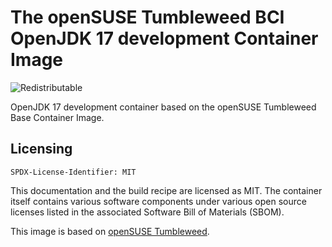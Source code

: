 # The openSUSE Tumbleweed BCI OpenJDK 17 development Container Image
![Redistributable](https://img.shields.io/badge/Redistributable-Yes-green)

OpenJDK 17 development container based on the openSUSE Tumbleweed Base Container Image.

## Licensing

`SPDX-License-Identifier: MIT`

This documentation and the build recipe are licensed as MIT.
The container itself contains various software components under various open source licenses listed in the associated
Software Bill of Materials (SBOM).

This image is based on [openSUSE Tumbleweed](https://get.opensuse.org/tumbleweed/).
